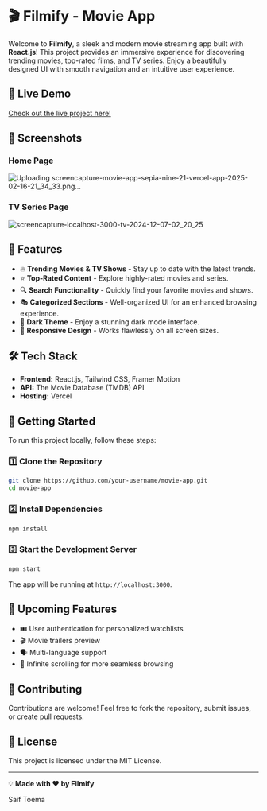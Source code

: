 # 🎬 Filmify - Movie App

Welcome to **Filmify**, a sleek and modern movie streaming app built with **React.js**! This project provides an immersive experience for discovering trending movies, top-rated films, and TV series. Enjoy a beautifully designed UI with smooth navigation and an intuitive user experience.

## 🚀 Live Demo

[Check out the live project here!](https://movie-app-sepia-nine-21.vercel.app/)

## 📸 Screenshots

### Home Page

![Uploading screencapture-movie-app-sepia-nine-21-vercel-app-2025-02-16-21_34_33.png…](https://github.com/user-attachments/assets/8a13ffb1-3113-4e83-b280-54eb097d724d)



### TV Series Page

![screencapture-localhost-3000-tv-2024-12-07-02_20_25](https://github.com/user-attachments/assets/8a13ffb1-3113-4e83-b280-54eb097d724d)


## 🎥 Features

- 🔥 **Trending Movies & TV Shows** - Stay up to date with the latest trends.
- ⭐ **Top-Rated Content** - Explore highly-rated movies and series.
- 🔍 **Search Functionality** - Quickly find your favorite movies and shows.
- 🎭 **Categorized Sections** - Well-organized UI for an enhanced browsing experience.
- 🌙 **Dark Theme** - Enjoy a stunning dark mode interface.
- 📱 **Responsive Design** - Works flawlessly on all screen sizes.

## 🛠️ Tech Stack

- **Frontend:** React.js, Tailwind CSS, Framer Motion
- **API:** The Movie Database (TMDB) API
- **Hosting:** Vercel

## 🚀 Getting Started

To run this project locally, follow these steps:

### 1️⃣ Clone the Repository

```sh
git clone https://github.com/your-username/movie-app.git
cd movie-app
```

### 2️⃣ Install Dependencies

```sh
npm install
```

### 3️⃣ Start the Development Server

```sh
npm start
```

The app will be running at `http://localhost:3000`.

## 📌 Upcoming Features

- 🎟️ User authentication for personalized watchlists
- 🎬 Movie trailers preview
- 🗣️ Multi-language support
- 🔄 Infinite scrolling for more seamless browsing

## 📩 Contributing

Contributions are welcome! Feel free to fork the repository, submit issues, or create pull requests.

## 📄 License

This project is licensed under the MIT License.

---

💡 **Made with ❤️ by Filmify**

Saif Toema
